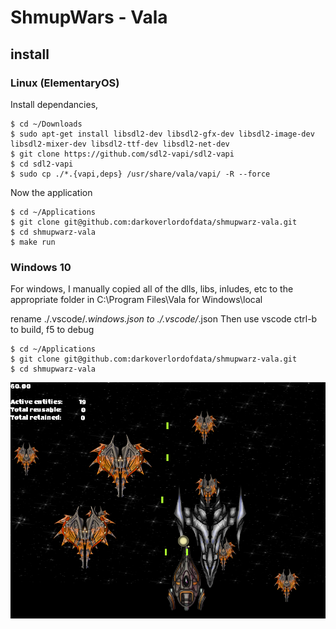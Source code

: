 # ShmupWars - Vala

## install

### Linux (ElementaryOS)
Install dependancies, 
```
$ cd ~/Downloads
$ sudo apt-get install libsdl2-dev libsdl2-gfx-dev libsdl2-image-dev libsdl2-mixer-dev libsdl2-ttf-dev libsdl2-net-dev
$ git clone https://github.com/sdl2-vapi/sdl2-vapi
$ cd sdl2-vapi
$ sudo cp ./*.{vapi,deps} /usr/share/vala/vapi/ -R --force
```

Now the application
```
$ cd ~/Applications
$ git clone git@github.com:darkoverlordofdata/shmupwarz-vala.git
$ cd shmupwarz-vala
$ make run
```

### Windows 10
For windows, I manually copied all of the dlls, libs, inludes, etc to the appropriate folder in C:\Program Files\Vala for Windows\local

rename ./.vscode/*.windows.json to ./.vscode/*.json 
Then use vscode ctrl-b to build, f5 to debug

```
$ cd ~/Applications
$ git clone git@github.com:darkoverlordofdata/shmupwarz-vala.git
$ cd shmupwarz-vala
```




![screenshot](https://github.com/darkoverlordofdata/shmupwarz-vala/blob/master/Screenshot%20from%202016-12-11%2023:50:37.png)


